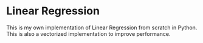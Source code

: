 # Linear Regression

This is my own implementation of Linear Regression from scratch in Python. This is also a vectorized implementation to improve performance.
